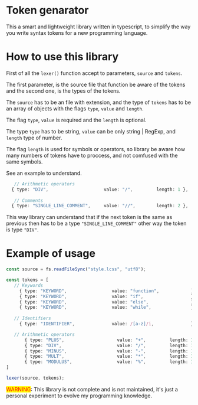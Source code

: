 # Token genarator 

 This a smart and lightweight library written in typescript, to simplify the way you write syntax tokens for a new programming language.

# How to use this library

 First of all the `lexer()` function accept to parameters, `source` and `tokens`.

 The first parameter, is the source file that function be aware of the tokens and the second one, is the types of the tokens.

 The `source` has to be an file with extension, and the type of `tokens` has to be an array of objects with the flags `type`, `value` and `length`.

 The flag `type`, `value` is required and the `length` is optional.

 The type `type` has to be string, `value` can be only string | RegExp, and `length` type of number.

 The flag `length` is used for symbols or operators, so library be aware how many numbers of tokens have to proccess, and not comfused with the same symbols.

 See an example to understand.
 
```typescript
   // Arithmetic operators
  { type: "DIV",                     value: "/",         length: 1 },
  
   // Comments
  { type: "SINGLE_LINE_COMMENT",     value: "//",        length: 2 },
```
  This way library can understand that if the next token is the same as previous then has to be a type `"SINGLE_LINE_COMMENT"` other way the token is type `"DIV"`.

 # Example of usage

 
 
 ```typescript
 const source = fs.readFileSync("style.lcss", "utf8");

const tokens = [
	// Keywords
	  { type: "KEYWORD",                 value: "function",            },
	  { type: "KEYWORD",                 value: "if",                  },
	  { type: "KEYWORD",                 value: "else",                },
	  { type: "KEYWORD",                 value: "while",               },
	
	// Identifiers
	  { type: "IDENTIFIER",              value: /[a-z]/i,              },

	// Arithmetic operators
	    { type: "PLUS",                    value: "+",         length: 1 },
	    { type: "DIV",                     value: "/",         length: 1 },
	    { type: "MINUS",                   value: "-",         length: 1 },
	    { type: "MULT",                    value: "*",         length: 1 },
	    { type: "MODULUS",                 value: "%",         length: 1 },
]

lexer(source, tokens);
```
<mark style="color:red">WARNING</mark>: This library is not complete and is not maintained, it's just a personal experiment to evolve my programming knowledge.
